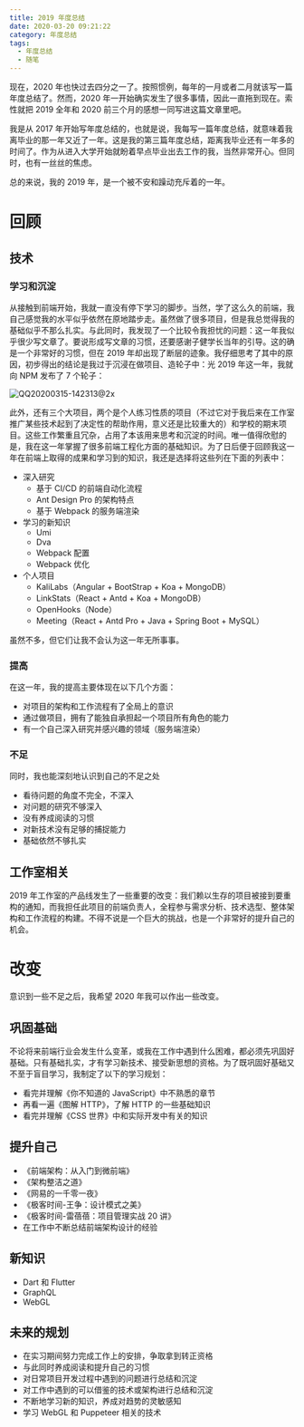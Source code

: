 ```yaml
---
title: 2019 年度总结
date: 2020-03-20 09:21:22
category: 年度总结
tags:
  - 年度总结
  - 随笔
---
```


现在，2020 年也快过去四分之一了。按照惯例，每年的一月或者二月就该写一篇年度总结了。然而，2020 年一开始确实发生了很多事情，因此一直拖到现在。索性就把 2019 全年和 2020 前三个月的感想一同写进这篇文章里吧。

我是从 2017 年开始写年度总结的，也就是说，我每写一篇年度总结，就意味着我离毕业的那一年又近了一年。这是我的第三篇年度总结，距离我毕业还有一年多的时间了。作为从进入大学开始就盼着早点毕业出去工作的我，当然非常开心。但同时，也有一丝丝的焦虑。

总的来说，我的 2019 年，是一个被不安和躁动充斥着的一年。

# 回顾

## 技术

### 学习和沉淀

从接触到前端开始，我就一直没有停下学习的脚步。当然，学了这么久的前端，我自己感觉我的水平似乎依然在原地踏步走。虽然做了很多项目，但是我总觉得我的基础似乎不那么扎实。与此同时，我发现了一个比较令我担忧的问题：这一年我似乎很少写文章了。要说形成写文章的习惯，还要感谢子健学长当年的引导。这的确是一个非常好的习惯，但在 2019 年却出现了断层的迹象。我仔细思考了其中的原因，初步得出的结论是我过于沉浸在做项目、造轮子中：光 2019 年这一年，我就向 NPM 发布了 7 个轮子：

![QQ20200315-142313@2x](/images/2020/03/QQ20200315-142313@2x.png)

此外，还有三个大项目，两个是个人练习性质的项目（不过它对于我后来在工作室推广某些技术起到了决定性的帮助作用，意义还是比较重大的）和学校的期末项目。这些工作繁重且冗杂，占用了本该用来思考和沉淀的时间。唯一值得欣慰的是，我在这一年掌握了很多前端工程化方面的基础知识。为了日后便于回顾我这一年在前端上取得的成果和学习到的知识，我还是选择将这些列在下面的列表中：

- 深入研究
    - 基于 CI/CD 的前端自动化流程
    - Ant Design Pro 的架构特点
    - 基于 Webpack 的服务端渲染
- 学习的新知识
    - Umi
    - Dva
    - Webpack 配置
    - Webpack 优化
- 个人项目
    - KaliLabs（Angular + BootStrap + Koa + MongoDB）
    - LinkStats（React + Antd + Koa + MongoDB）
    - OpenHooks（Node）
    - Meeting（React + Antd Pro + Java + Spring Boot + MySQL）

虽然不多，但它们让我不会认为这一年无所事事。

### 提高

在这一年，我的提高主要体现在以下几个方面：

- 对项目的架构和工作流程有了全局上的意识
- 通过做项目，拥有了能独自承担起一个项目所有角色的能力
- 有一个自己深入研究并感兴趣的领域（服务端渲染）

### 不足

同时，我也能深刻地认识到自己的不足之处

- 看待问题的角度不完全，不深入
- 对问题的研究不够深入
- 没有养成阅读的习惯
- 对新技术没有足够的捕捉能力
- 基础依然不够扎实

## 工作室相关

2019 年工作室的产品线发生了一些重要的改变：我们赖以生存的项目被接到要重构的通知，而我担任此项目的前端负责人，全程参与需求分析、技术选型、整体架构和工作流程的构建。不得不说是一个巨大的挑战，也是一个非常好的提升自己的机会。

# 改变

意识到一些不足之后，我希望 2020 年我可以作出一些改变。

## 巩固基础

不论将来前端行业会发生什么变革，或我在工作中遇到什么困难，都必须先巩固好基础。只有基础扎实，才有学习新技术、接受新思想的资格。为了既巩固好基础又不至于盲目学习，我制定了以下的学习规划：

- 看完并理解《你不知道的 JavaScript》中不熟悉的章节
- 再看一遍《图解 HTTP》，了解 HTTP 的一些基础知识
- 看完并理解《CSS 世界》中和实际开发中有关的知识

## 提升自己

- 《前端架构：从入门到微前端》
- 《架构整洁之道》
- 《网易的一千零一夜》
- 《极客时间-王争：设计模式之美》
- 《极客时间-雷蓓蓓：项目管理实战 20 讲》
- 在工作中不断总结前端架构设计的经验

## 新知识

- Dart 和 Flutter
- GraphQL
- WebGL

## 未来的规划

- 在实习期间努力完成工作上的安排，争取拿到转正资格
- 与此同时养成阅读和提升自己的习惯
- 对日常项目开发过程中遇到的问题进行总结和沉淀
- 对工作中遇到的可以借鉴的技术或架构进行总结和沉淀
- 不断地学习新的知识，养成对趋势的灵敏感知
- 学习 WebGL 和 Puppeteer 相关的技术
